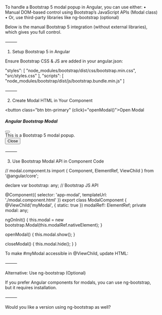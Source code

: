 To handle a Bootstrap 5 modal popup in Angular, you can use either:
	•	Manual DOM-based control using Bootstrap’s JavaScript APIs (Modal class)
	•	Or, use third-party libraries like ng-bootstrap (optional)

Below is the manual Bootstrap 5 integration (without external libraries), which gives you full control.

⸻

1. Setup Bootstrap 5 in Angular

Ensure Bootstrap CSS & JS are added in your angular.json:

"styles": [
  "node_modules/bootstrap/dist/css/bootstrap.min.css",
  "src/styles.css"
],
"scripts": [
  "node_modules/bootstrap/dist/js/bootstrap.bundle.min.js"
]



⸻

2. Create Modal HTML in Your Component

<!-- modal.component.html -->
<!-- Trigger button -->
<button class="btn btn-primary" (click)="openModal()">Open Modal</button>

<!-- Modal -->
<div class="modal fade" id="myModal" tabindex="-1" aria-hidden="true">
  <div class="modal-dialog">
    <div class="modal-content">
      <div class="modal-header">
        <h5 class="modal-title">Angular Bootstrap Modal</h5>
        <button type="button" class="btn-close" (click)="closeModal()" aria-label="Close"></button>
      </div>
      <div class="modal-body">
        This is a Bootstrap 5 modal popup.
      </div>
      <div class="modal-footer">
        <button type="button" class="btn btn-secondary" (click)="closeModal()">Close</button>
      </div>
    </div>
  </div>
</div>



⸻

3. Use Bootstrap Modal API in Component Code

// modal.component.ts
import { Component, ElementRef, ViewChild } from '@angular/core';

declare var bootstrap: any; // Bootstrap JS API

@Component({
  selector: 'app-modal',
  templateUrl: './modal.component.html'
})
export class ModalComponent {
  @ViewChild('myModal', { static: true }) modalRef!: ElementRef;
  private modal: any;

  ngOnInit() {
    this.modal = new bootstrap.Modal(this.modalRef.nativeElement);
  }

  openModal() {
    this.modal.show();
  }

  closeModal() {
    this.modal.hide();
  }
}

To make #myModal accessible in @ViewChild, update HTML:

<div #myModal class="modal fade" id="myModal" ...>



⸻

Alternative: Use ng-bootstrap (Optional)

If you prefer Angular components for modals, you can use ng-bootstrap, but it requires installation.

⸻

Would you like a version using ng-bootstrap as well?